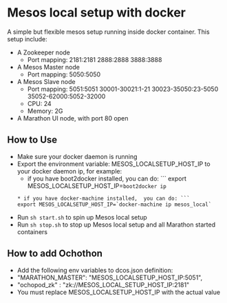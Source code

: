 # Mesos local setup with docker

A simple but flexible mesos setup running inside docker container.
This setup include:
* A Zookeeper node
  * Port mapping: 2181:2181 2888:2888 3888:3888
* A Mesos Master node
  * Port mapping: 5050:5050
* A Mesos Slave node
  * Port mapping: 5051:5051 30001-30021:1-21 30023-35050:23-5050 35052-62000:5052-32000
  * CPU: 24
  * Memory: 2G
* A Marathon UI node, with port 80 open

## How to Use
* Make sure your docker daemon is running
* Export the environment variable: MESOS_LOCALSETUP_HOST_IP to your docker daemon ip, for example:
  * if you have boot2docker installed, you can do: ```
  export MESOS_LOCALSETUP_HOST_IP=`boot2docker ip`
  ```
  * if you have docker-machine installed,  you can do: ```
  export MESOS_LOCALSETUP_HOST_IP=`docker-machine ip mesos_local`
  ```
* Run ```sh start.sh``` to spin up Mesos local setup
* Run ```sh stop.sh``` to stop up Mesos local setup and all Marathon started containers

## How to add Ochothon
* Add the following env variables to dcos.json definition:
 * "MARATHON_MASTER": "MESOS_LOCALSETUP_HOST_IP:5051",
 *  "ochopod_zk" : "zk://MESOS_LOCAL_SETUP_HOST_IP:2181"
* You must replace MESOS_LOCALSETUP_HOST_IP with the actual value 
